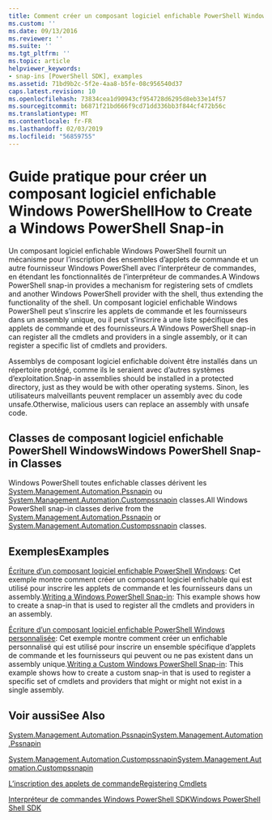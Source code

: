 ```yaml
---
title: Comment créer un composant logiciel enfichable PowerShell Windows | Microsoft Docs
ms.custom: ''
ms.date: 09/13/2016
ms.reviewer: ''
ms.suite: ''
ms.tgt_pltfrm: ''
ms.topic: article
helpviewer_keywords:
- snap-ins [PowerShell SDK], examples
ms.assetid: 71bd9b2c-5f2e-4aa8-b5fe-08c956540d37
caps.latest.revision: 10
ms.openlocfilehash: 73834cea1d90943cf954728d6295d8eb33e14f57
ms.sourcegitcommit: b6871f21bd666f9cd71dd336bb3f844cf472b56c
ms.translationtype: MT
ms.contentlocale: fr-FR
ms.lasthandoff: 02/03/2019
ms.locfileid: "56859755"
---
```

# <a name="how-to-create-a-windows-powershell-snap-in"></a><span data-ttu-id="25227-102">Guide pratique pour créer un composant logiciel enfichable Windows PowerShell</span><span class="sxs-lookup"><span data-stu-id="25227-102">How to Create a Windows PowerShell Snap-in</span></span>

<span data-ttu-id="25227-103">Un composant logiciel enfichable Windows PowerShell fournit un mécanisme pour l’inscription des ensembles d’applets de commande et un autre fournisseur Windows PowerShell avec l’interpréteur de commandes, en étendant les fonctionnalités de l’interpréteur de commandes.</span><span class="sxs-lookup"><span data-stu-id="25227-103">A Windows PowerShell snap-in provides a mechanism for registering sets of cmdlets and another Windows PowerShell provider with the shell, thus extending the functionality of the shell.</span></span> <span data-ttu-id="25227-104">Un composant logiciel enfichable Windows PowerShell peut s’inscrire les applets de commande et les fournisseurs dans un assembly unique, ou il peut s’inscrire à une liste spécifique des applets de commande et des fournisseurs.</span><span class="sxs-lookup"><span data-stu-id="25227-104">A Windows PowerShell snap-in can register all the cmdlets and providers in a single assembly, or it can register a specific list of cmdlets and providers.</span></span>

<span data-ttu-id="25227-105">Assemblys de composant logiciel enfichable doivent être installés dans un répertoire protégé, comme ils le seraient avec d’autres systèmes d’exploitation.</span><span class="sxs-lookup"><span data-stu-id="25227-105">Snap-in assemblies should be installed in a protected directory, just as they would be with other operating systems.</span></span> <span data-ttu-id="25227-106">Sinon, les utilisateurs malveillants peuvent remplacer un assembly avec du code unsafe.</span><span class="sxs-lookup"><span data-stu-id="25227-106">Otherwise, malicious users can replace an assembly with unsafe code.</span></span>

## <a name="windows-powershell-snap-in-classes"></a><span data-ttu-id="25227-107">Classes de composant logiciel enfichable PowerShell Windows</span><span class="sxs-lookup"><span data-stu-id="25227-107">Windows PowerShell Snap-in Classes</span></span>

<span data-ttu-id="25227-108">Windows PowerShell toutes enfichable classes dérivent les [System.Management.Automation.Pssnapin](/dotnet/api/System.Management.Automation.PSSnapIn) ou [System.Management.Automation.Custompssnapin](/dotnet/api/System.Management.Automation.CustomPSSnapIn) classes.</span><span class="sxs-lookup"><span data-stu-id="25227-108">All Windows PowerShell snap-in classes derive from the [System.Management.Automation.Pssnapin](/dotnet/api/System.Management.Automation.PSSnapIn) or [System.Management.Automation.Custompssnapin](/dotnet/api/System.Management.Automation.CustomPSSnapIn) classes.</span></span>

## <a name="examples"></a><span data-ttu-id="25227-109">Exemples</span><span class="sxs-lookup"><span data-stu-id="25227-109">Examples</span></span>

<span data-ttu-id="25227-110">[Écriture d’un composant logiciel enfichable PowerShell Windows](./writing-a-windows-powershell-snap-in.md): Cet exemple montre comment créer un composant logiciel enfichable qui est utilisé pour inscrire les applets de commande et les fournisseurs dans un assembly.</span><span class="sxs-lookup"><span data-stu-id="25227-110">[Writing a Windows PowerShell Snap-in](./writing-a-windows-powershell-snap-in.md): This example shows how to create a snap-in that is used to register all the cmdlets and providers in an assembly.</span></span>

<span data-ttu-id="25227-111">[Écriture d’un composant logiciel enfichable PowerShell Windows personnalisée](./writing-a-custom-windows-powershell-snap-in.md): Cet exemple montre comment créer un enfichable personnalisé qui est utilisé pour inscrire un ensemble spécifique d’applets de commande et les fournisseurs qui peuvent ou ne pas existent dans un assembly unique.</span><span class="sxs-lookup"><span data-stu-id="25227-111">[Writing a Custom Windows PowerShell Snap-in](./writing-a-custom-windows-powershell-snap-in.md): This example shows how to create a custom snap-in that is used to register a specific set of cmdlets and providers that might or might not exist in a single assembly.</span></span>

## <a name="see-also"></a><span data-ttu-id="25227-112">Voir aussi</span><span class="sxs-lookup"><span data-stu-id="25227-112">See Also</span></span>

[<span data-ttu-id="25227-113">System.Management.Automation.Pssnapin</span><span class="sxs-lookup"><span data-stu-id="25227-113">System.Management.Automation.Pssnapin</span></span>](/dotnet/api/System.Management.Automation.PSSnapIn)

[<span data-ttu-id="25227-114">System.Management.Automation.Custompssnapin</span><span class="sxs-lookup"><span data-stu-id="25227-114">System.Management.Automation.Custompssnapin</span></span>](/dotnet/api/System.Management.Automation.CustomPSSnapIn)

[<span data-ttu-id="25227-115">L’inscription des applets de commande</span><span class="sxs-lookup"><span data-stu-id="25227-115">Registering Cmdlets</span></span>](./registering-cmdlets.md)

[<span data-ttu-id="25227-116">Interpréteur de commandes Windows PowerShell SDK</span><span class="sxs-lookup"><span data-stu-id="25227-116">Windows PowerShell Shell SDK</span></span>](../windows-powershell-reference.md)
